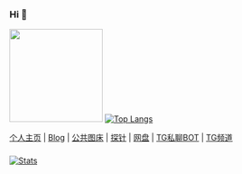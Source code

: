 ### Hi 👋
<a href="https://github.com/BlueSkyXN"><img src="https://ae01.alicdn.com/kf/U86be0ebc85004924a57b3f81c8091f51Y.jpg" width=165 height=165 /></a>
[![Top Langs](https://github-readme-stats.vercel.app/api/top-langs/?username=BlueSkyXN&layout=compact)](https://github.com/BlueSkyXN)

<a href="https://000714.xyz">个人主页</a> |
<a href="https://www.blueskyxn.com">Blog</a> |
<a href="https://img.blueskyxn.com">公共图床</a> |
<a href="https://status.blueskyxn.com">探针</a> |
<a href="https://www.blueskyxn.com/202102/4142.html">网盘</a> |
<a href="https://t.me/BlueSkyXN_PM_bot">TG私聊BOT</a> |
<a href="https://t.me/blueskyxnblog">TG频道</a>


###

[![Stats](https://github-readme-stats.vercel.app/api?username=BlueSkyXN&show_icons=true&count_private=true)](https://github.com/BlueSkyXN)

